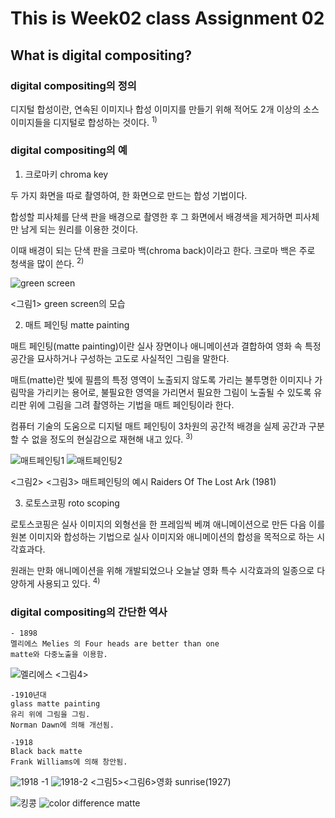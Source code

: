 # This is Week02 class Assignment 02
## What is digital compositing?

### digital compositing의 정의

디지털 합성이란, 연속된 이미지나 합성 이미지를 만들기 위해 적어도 2개 이상의 소스 이미지들을 디지털로 합성하는 것이다. <sup>1)</sup>

### digital compositing의 예

1. 크로마키 chroma key

두 가지 화면을 따로 촬영하여, 한 화면으로 만드는 합성 기법이다.

합성할 피사체를 단색 판을 배경으로 촬영한 후 그 화면에서 배경색을 제거하면 피사체만 남게 되는 원리를 이용한 것이다. 

이때 배경이 되는 단색 판을 크로마 백(chroma back)이라고 한다. 크로마 백은 주로 청색을 많이 쓴다. <sup>2)</sup>

![green screen](https://user-images.githubusercontent.com/70870803/93669262-f1c9df00-facd-11ea-98b2-0c1901221c08.JPG)
    
   <그림1> green screen의 모습

2. 매트 페인팅 matte painting

매트 페인팅(matte painting)이란 실사 장면이나 애니메이션과 결합하여 영화 속 특정 공간을 묘사하거나 구성하는 고도로 사실적인 그림을 말한다. 

매트(matte)란 빛에 필름의 특정 영역이 노출되지 않도록 가리는 불투명한 이미지나 가림막을 가리키는 용어로, 불필요한 영역을 가리면서 필요한 그림이 노출될 수 있도록 유리판 위에 그림을 그려 촬영하는 기법을 매트 페인팅이라 한다.

컴퓨터 기술의 도움으로 디지털 매트 페인팅이 3차원의 공간적 배경을 실제 공간과 구분할 수 없을 정도의 현실감으로 재현해 내고 있다. <sup>3)</sup>


![매트페인팅1](https://user-images.githubusercontent.com/70870803/93669265-fd1d0a80-facd-11ea-9e18-2032bc16f9be.JPG)
![매트페인팅2](https://user-images.githubusercontent.com/70870803/93669266-fee6ce00-facd-11ea-83b4-22285b93a2ea.JPG)

   <그림2> <그림3> 매트페인팅의 예시 Raiders Of The Lost Ark (1981)

3. 로토스코핑 roto scoping

로토스코핑은 실사 이미지의 외형선을 한 프레임씩 베껴 애니메이션으로 만든 다음 이를 원본 이미지와 합성하는 기법으로 실사 이미지와 애니메이션의 합성을 목적으로 하는 시각효과다. 

원래는 만화 애니메이션을 위해 개발되었으나 오늘날 영화 특수 시각효과의 일종으로 다양하게 사용되고 있다. <sup>4)</sup>


### digital compositing의 간단한 역사 

    - 1898 
    멜리에스 Melies 의 Four heads are better than one
    matte와 다중노출을 이용함.   
  ![멜리에스](https://user-images.githubusercontent.com/70870803/93669493-a4e70800-facf-11ea-83e4-77aa451f8710.JPG)
   <그림4>  
  
    -1910년대 
    glass matte painting
    유리 위에 그림을 그림.
    Norman Dawn에 의해 개선됨.

    -1918 
    Black back matte
    Frank Williams에 의해 창안됨.
![1918 -1](https://user-images.githubusercontent.com/70870803/93669496-a7e1f880-facf-11ea-8dd0-2b770c19ed7e.JPG)
![1918-2](https://user-images.githubusercontent.com/70870803/93669499-a9132580-facf-11ea-9093-b48b25c1d1c7.JPG)
<그림5><그림6>영화 sunrise(1927)

![킹콩](https://user-images.githubusercontent.com/70870803/93669501-aa445280-facf-11ea-9cc8-22939c429276.JPG)
![color difference matte](https://user-images.githubusercontent.com/70870803/93669502-aca6ac80-facf-11ea-81c4-c167a82b1904.JPG)
